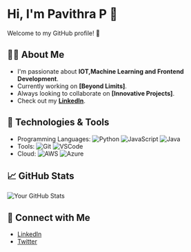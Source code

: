 # Hi, I'm **Pavithra P** 👋

Welcome to my GitHub profile! 🚀

## 👨‍💻 About Me
- I'm passionate about **IOT,Machine Learning and Frontend Development**.
- Currently working on **[Beyond Limits]**.
- Always looking to collaborate on **[Innovative Projects]**.
- Check out my **[LinkedIn](https://www.linkedin.com/in/pavithrap08/)**.

## 🔧 Technologies & Tools
- Programming Languages: ![Python](https://img.shields.io/badge/-Python-3776AB?style=flat&logo=python&logoColor=white) ![JavaScript](https://img.shields.io/badge/-JavaScript-F7DF1E?style=flat&logo=javascript&logoColor=black) ![Java](https://img.shields.io/badge/-Java-007396?style=flat&logo=java&logoColor=white)
- Tools: ![Git](https://img.shields.io/badge/-Git-F05032?style=flat&logo=git&logoColor=white) ![VSCode](https://img.shields.io/badge/-VSCode-0078D4?style=flat&logo=visualstudiocode&logoColor=white)
- Cloud: ![AWS](https://img.shields.io/badge/-AWS-232F3E?style=flat&logo=amazonaws&logoColor=white) ![Azure](https://img.shields.io/badge/-Azure-0089D6?style=flat&logo=microsoftazure&logoColor=white)

## 📈 GitHub Stats
![Your GitHub Stats](https://github-readme-stats.vercel.app/api?username=pavithrap08&show_icons=true&hide_title=true)



## 💬 Connect with Me
- [LinkedIn](https://www.linkedin.com/in/pavithrap08)
- [Twitter](https://twitter.com/your-twitter-profile)
